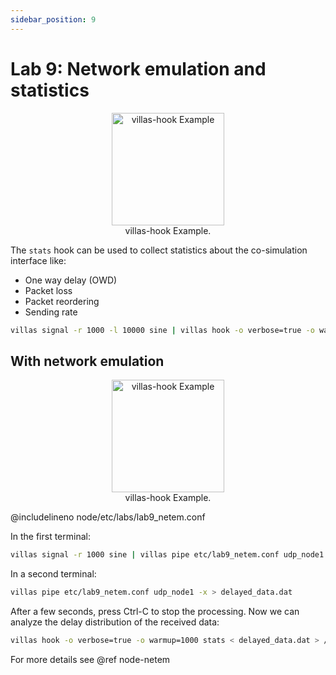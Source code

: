 ```yaml
---
sidebar_position: 9
---
```


# Lab 9: Network emulation and statistics

<figure align="center">
    <img alt="villas-hook Example" src="/img/dia/villas_hook_stats.svg" height="180px" />
    <figcaption>villas-hook Example.</figcaption>
</figure>

The `stats` hook can be used to collect statistics about the co-simulation interface like:

- One way delay (OWD)
- Packet loss
- Packet reordering
- Sending rate

```bash
villas signal -r 1000 -l 10000 sine | villas hook -o verbose=true -o warmup=3000 stats
```

## With network emulation

<figure align="center">
    <img alt="villas-hook Example" src="/img/dia/villas_hook_stats_netem.svg" height="180px" />
    <figcaption>villas-hook Example.</figcaption>
</figure>

@includelineno node/etc/labs/lab9_netem.conf

In  the first terminal:

```bash
villas signal -r 1000 sine | villas pipe etc/lab9_netem.conf udp_node1
```

In a second terminal:

```bash
villas pipe etc/lab9_netem.conf udp_node1 -x > delayed_data.dat
```

After a few seconds, press Ctrl-C to stop the processing. Now we can analyze the delay distribution of the received data:

```bash
villas hook -o verbose=true -o warmup=1000 stats < delayed_data.dat > /dev/null
```

<asciinema-player rows="30" cols="500" poster="npt:0:1" src="/recordings/terminal/villas_hook_stats.json" />

For more details see @ref node-netem
